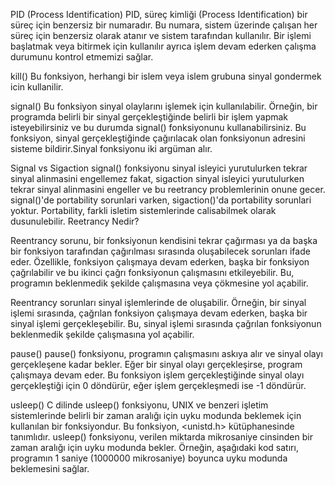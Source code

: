 
PID (Process Identification)
PID, süreç kimliği (Process Identification) bir süreç için benzersiz bir numaradır. Bu numara, sistem üzerinde çalışan her süreç için benzersiz olarak atanır ve sistem tarafından kullanılır. Bir işlemi başlatmak veya bitirmek için kullanılır ayrıca işlem devam ederken çalışma durumunu kontrol etmemizi sağlar.

kill()
Bu fonksiyon, herhangi bir islem veya islem grubuna sinyal gondermek icin kullanilir.

signal()
Bu fonksiyon sinyal olaylarını işlemek için kullanılabilir. Örneğin, bir programda belirli bir sinyal gerçekleştiğinde belirli bir işlem yapmak isteyebilirsiniz ve bu durumda signal() fonksiyonunu kullanabilirsiniz. Bu fonksiyon, sinyal gerçekleştiğinde çağırılacak olan fonksiyonun adresini sisteme bildirir.Sinyal fonksiyonu iki argüman alır.

Signal vs Sigaction
signal() fonksiyonu sinyal isleyici yurutulurken tekrar sinyal alinmasini engellemez fakat, sigaction sinyal isleyici yurutulurken tekrar sinyal alinmasini engeller ve bu reetrancy problemlerinin onune gecer.
signal()'de portability sorunlari varken, sigaction()'da portability sorunlari yoktur. Portability, farkli isletim sistemlerinde calisabilmek olarak dusunulebilir.
Reetrancy Nedir?

Reentrancy sorunu, bir fonksiyonun kendisini tekrar çağırması ya da başka bir fonksiyon tarafından çağırılması sırasında oluşabilecek sorunları ifade eder. Özellikle, fonksiyon çalışmaya devam ederken, başka bir fonksiyon çağrılabilir ve bu ikinci çağrı fonksiyonun çalışmasını etkileyebilir. Bu, programın beklenmedik şekilde çalışmasına veya çökmesine yol açabilir.

Reentrancy sorunları sinyal işlemlerinde de oluşabilir. Örneğin, bir sinyal işlemi sırasında, çağrılan fonksiyon çalışmaya devam ederken, başka bir sinyal işlemi gerçekleşebilir. Bu, sinyal işlemi sırasında çağrılan fonksiyonun beklenmedik şekilde çalışmasına yol açabilir.

pause()
pause() fonksiyonu, programın çalışmasını askıya alır ve sinyal olayı gerçekleşene kadar bekler. Eğer bir sinyal olayı gerçekleşirse, program çalışmaya devam eder. Bu fonksiyon işlem gerçekleştiğinde sinyal olayı gerçekleştiği için 0 döndürür, eğer işlem gerçekleşmedi ise -1 döndürür.


usleep()
C dilinde usleep() fonksiyonu, UNIX ve benzeri işletim sistemlerinde belirli bir zaman aralığı için uyku modunda beklemek için kullanılan bir fonksiyondur. Bu fonksiyon, <unistd.h> kütüphanesinde tanımlıdır.
usleep() fonksiyonu, verilen miktarda mikrosaniye cinsinden bir zaman aralığı için uyku modunda bekler. Örneğin, aşağıdaki kod satırı, programın 1 saniye (1000000 mikrosaniye) boyunca uyku modunda beklemesini sağlar.


